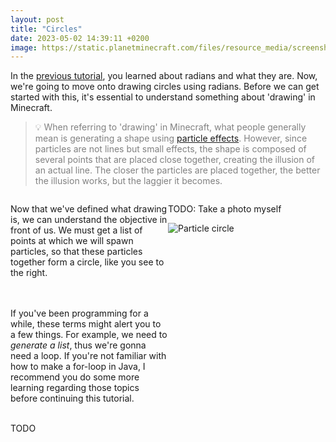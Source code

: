 ```yaml
---
layout: post
title: "Circles"
date: 2023-05-02 14:39:11 +0200
image: https://static.planetminecraft.com/files/resource_media/screenshot/1611/2016-03-15_2141549968614.png
---
```

In the [previous tutorial](radians), you learned about radians and what they are. Now, we're going to move onto drawing circles using radians. Before we can get started with this, it's essential to understand something about 'drawing' in Minecraft.

> <span style="color: gray"><span style="font-style: normal">💡</span> When referring to 'drawing' in Minecraft, what people generally mean is generating a shape using [particle effects](https://minecraft.fandom.com/wiki/Particles). However, since particles are not lines but small effects, the shape is composed of several points that are placed close together, creating the illusion of an actual line. The closer the particles are placed together, the better the illusion works, but the laggier it becomes.</span>

<div style="display: flex">

<div style="flex: 1">

Now that we've defined what drawing is, we can understand the objective in front of us. We must get a list of points at which we will spawn particles, so that these particles together form a circle, like you see to the right.

<br />
<br />
If you've been programming for a while, these terms might alert you to a few things. For example, we need to <span style="font-style: italic">generate a list</span>, thus we're gonna need a loop. If you're not familiar with how to make a for-loop in Java, I recommend you do some more learning regarding those topics before continuing this tutorial.

</div>

<div style="flex: 1">

TODO: Take a photo myself

<img src="https://i.ytimg.com/vi/lQxAhJpOiq0/maxresdefault.jpg" alt="Particle circle" />

</div>

</div>

<br />

TODO